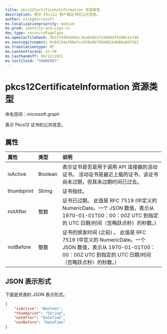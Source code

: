 ```yaml
---
title: pkcs12CertificateInformation 资源类型
description: 表示 Pkcs12 客户端证书的公共信息。
author: nickgmicrosoft
ms.localizationpriority: medium
ms.prod: identity-and-sign-in
doc_type: resourcePageType
ms.openlocfilehash: 5b5374d65d462c3ea016b2fa19684f939851e748
ms.sourcegitcommit: 6c04234af08efce558e9bf926062b4686a84f1b2
ms.translationtype: MT
ms.contentlocale: zh-CN
ms.lasthandoff: 09/12/2021
ms.locfileid: "59006997"
---
```

# <a name="pkcs12certificateinformation-resource-type"></a>pkcs12CertificateInformation 资源类型

命名空间：microsoft.graph

表示 Pkcs12 证书的公共信息。

## <a name="properties"></a>属性

|属性|类型|说明|
|:---|:---|:---|
|isActive|Boolean|  表示证书是否是用于调用 API 连接器的活动证书。 活动证书是最近上载的证书，该证书尚未过期，但其未过期时间已过去。|
|thumbprint|String| 证书指纹。 |
|notAfter|整数| 证书已过期。 此值是 RFC 7519 (中定义的 NumericDate。一个 JSON 数值，表示从 1970-01-01T00：00：00Z UTC 到指定的 UTC 日期/时间（忽略跃点秒）的秒数。) |
|notBefore|整数| 证书的颁发时间 (之前) 。 此值是 RFC 7519 (中定义的 NumericDate。一个 JSON 数值，表示从 1970-01-01T00：00：00Z UTC 到指定的 UTC 日期/时间（忽略跃点秒）的秒数。) |

## <a name="json-representation"></a>JSON 表示形式

下面是资源的 JSON 表示形式。
<!-- {
  "blockType": "resource",
  "@odata.type": "microsoft.graph.pkcs12CertificateInformation"
}
-->

``` json
{
    "isActive": "Boolean",
    "thumbprint": "String",
    "notAfter": "DateTime",
    "notBefore": "DateTime"
}
```
